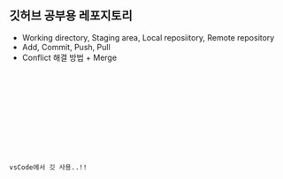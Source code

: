 ## 깃허브 공부용 레포지토리

- Working directory, Staging area, Local reposiitory, Remote repository
- Add, Commit, Push, Pull
- Conflict 해결 방법 + Merge


<code>
<!DOCTYPE html>
<html lang="en">
<head>
    <meta charset="UTF-8">
    <meta http-equiv="X-UA-Compatible" content="IE=edge">
    <meta name="viewport" content="width=device-width, initial-scale=1.0">
    <title>이건 새로운 기능!</title>
</head>
<body>
    <p>vsCode에서 깃 사용..!!</p>
</body>
</html>
</code>